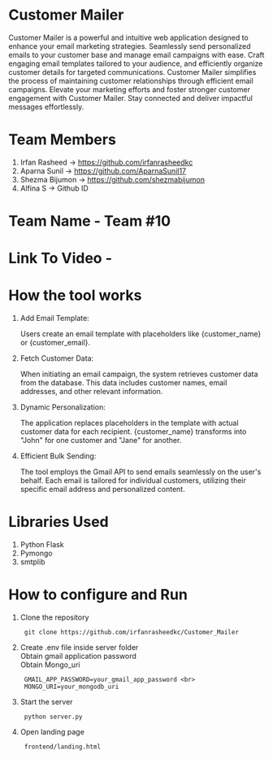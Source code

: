 # Customer Mailer
Customer Mailer is a powerful and intuitive web application designed to enhance your email marketing strategies. Seamlessly send personalized emails to your customer base and manage email campaigns with ease. Craft engaging email templates tailored to your audience, and efficiently organize customer details for targeted communications. Customer Mailer simplifies the process of maintaining customer relationships through efficient email campaigns. Elevate your marketing efforts and foster stronger customer engagement with Customer Mailer. Stay connected and deliver impactful messages effortlessly.

# Team Members
1) Irfan Rasheed    ->  https://github.com/irfanrasheedkc
2) Aparna Sunil    ->  https://github.com/AparnaSunil17
3) Shezma Bijumon    ->  https://github.com/shezmabijumon
4) Alfina S    ->  Github ID

# Team Name - Team #10

# Link To Video - 

# How the tool works

1) Add Email Template:

    Users create an email template with placeholders like {customer_name} or {customer_email}.

2) Fetch Customer Data:

    When initiating an email campaign, the system retrieves customer data from the database.
    This data includes customer names, email addresses, and other relevant information.

3) Dynamic Personalization:

    The application replaces placeholders in the template with actual customer data for each recipient.
    {customer_name} transforms into "John" for one customer and "Jane" for another.

4) Efficient Bulk Sending:

    The tool employs the Gmail API to send emails seamlessly on the user's behalf.
    Each email is tailored for individual customers, utilizing their specific email address and personalized content.

# Libraries Used
1) Python Flask
2) Pymongo
3) smtplib

# How to configure and Run
1. Clone the repository
    
        git clone https://github.com/irfanrasheedkc/Customer_Mailer

2. Create .env file inside server folder<br>
    Obtain gmail application password<br>
    Obtain Mongo_uri<br>
        
        GMAIL_APP_PASSWORD=your_gmail_app_password <br>
        MONGO_URI=your_mongodb_uri

3. Start the server

        python server.py

4. Open landing page

        frontend/landing.html


